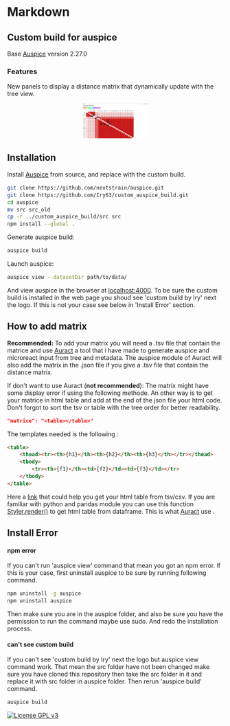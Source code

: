 # Markdown

## Custom build for auspice
Base [Auspice](https://github.com/nextstrain/auspice)  version 2.27.0

### Features

New panels to display a distance matrix that dynamically update with the tree view.
<p align="center"><img src="matrix_panels.png" width="30%"></p>

## Installation

Install [Auspice](https://github.com/nextstrain/auspice) from source, and replace with the custom build.
```bash
git clone https://github.com/nextstrain/auspice.git
git clone https://github.com/Iry63/custom_auspice_build.git
cd auspice
mv src src_old
cp -r ../custom_auspice_build/src src
npm install --global .
```


Generate auspice build:  
```bash
auspice build
```
Launch auspice:  
```bash
auspice view --datasetDir path/to/data/
```

And view auspice in the browser at [localhost:4000](http://localhost:4000). To be sure the custom build is installed in the web page you shoud see 'custom build by Iry' next the logo. If this is not your case see below in 'Install Error' section.


## How to add matrix

**Recommended:**
To add your matrix you will need a .tsv file that contain the matrice and use [Auract](https://github.com/Iry63/Auract) a tool that i have made to generate auspice and microreact input from tree and metadata. The auspice module of Auract will also add the matrix in the .json file if you give a .tsv file that contain the distance matrix.

If don't want to use Auract (**not  recommended**):
The matrix might have some display error if using the following methode.
An other way is to get your matrice in html table and add at the end of the json file your html code. Don't forgot to sort the tsv or table with the tree order for better readability.


```json
"matrice": "<table></table>"
```
The templates needed is the following :
```html
<table>
	<thead><tr><th>{h1}</th><th>{h2}</th><th>{h3}</th></tr></thead>
	<tbody>
		<tr><th>{f1}</th><td>{f2}</td><td>{f3}</td></tr>
	</tbody>
</table>
```
Here a [link](https://www.convertcsv.com/csv-to-html.htm) that could help you get your html table from tsv/csv.
If you are familiar with python and pandas module you can use this function [Styler.render()](https://pandas.pydata.org/pandas-docs/stable/reference/api/pandas.io.formats.style.Styler.render.html) to get html table from dataframe. This is what [Auract](https://github.com/Iry63/Auract) use .

## Install Error
#### npm error
If you can't run 'auspice view' command that mean you got an npm error. If this is your case, first uninstall auspice to be sure by running following command.
```bash
npm uninstall -g auspice
npm uninstall auspice
```
Then make sure you are in the auspice folder, and also be sure you have the permission to run the command maybe use sudo. And redo the installation process.

#### can't see custom build
If you can't see 'custom build by Iry' next the logo but auspice view command work. That mean the src folder have not been changed make sure you have cloned this repository then take the src folder in it and replace it with src folder in auspice folder. Then rerun 'auspice build' command.

```bash
auspice build
```

[![License GPL v3](https://img.shields.io/badge/license-GPL%20v3-blue.svg)](https://www.gnu.org/licenses/gpl-3.0.en.html)

